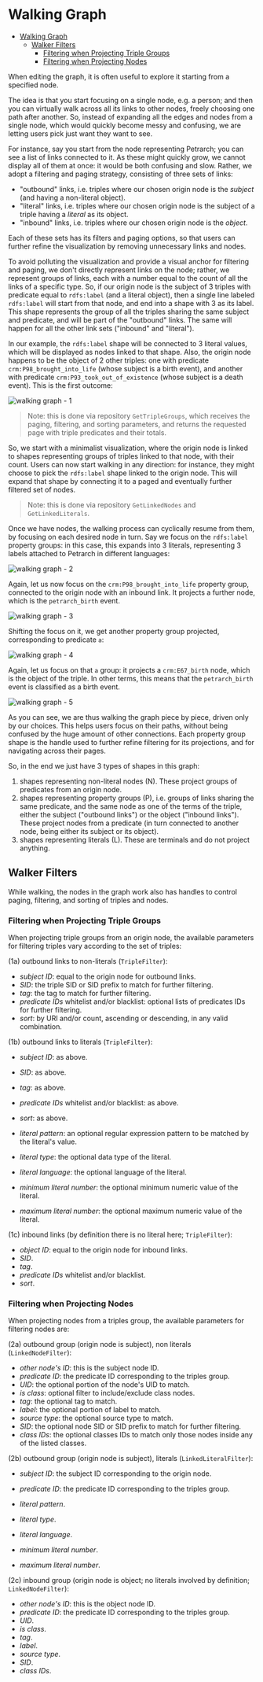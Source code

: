 # Walking Graph

- [Walking Graph](#walking-graph)
  - [Walker Filters](#walker-filters)
    - [Filtering when Projecting Triple Groups](#filtering-when-projecting-triple-groups)
    - [Filtering when Projecting Nodes](#filtering-when-projecting-nodes)

When editing the graph, it is often useful to explore it starting from a specified node.

The idea is that you start focusing on a single node, e.g. a person; and then you can virtually walk across all its links to other nodes, freely choosing one path after another. So, instead of expanding all the edges and nodes from a single node, which would quickly become messy and confusing, we are letting users pick just want they want to see.

For instance, say you start from the node representing Petrarch; you can see a list of links connected to it. As these might quickly grow, we cannot display all of them at once: it would be both confusing and slow. Rather, we adopt a filtering and paging strategy, consisting of three sets of links:

- "outbound" links, i.e. triples where our chosen origin node is the _subject_ (and having a non-literal object).
- "literal" links, i.e. triples where our chosen origin node is the subject of a triple having a _literal_ as its object.
- "inbound" links, i.e. triples where our chosen origin node is the _object_.

Each of these sets has its filters and paging options, so that users can further refine the visualization by removing unnecessary links and nodes.

To avoid polluting the visualization and provide a visual anchor for filtering and paging, we don't directly represent links on the node; rather, we represent groups of links, each with a number equal to the count of all the links of a specific type. So, if our origin node is the subject of 3 triples with predicate equal to `rdfs:label` (and a literal object), then a single line labeled `rdfs:label` will start from that node, and end into a shape with 3 as its label. This shape represents the group of all the triples sharing the same subject and predicate, and will be part of the "outbound" links. The same will happen for all the other link sets ("inbound" and "literal").

In our example, the `rdfs:label` shape will be connected to 3 literal values, which will be displayed as nodes linked to that shape. Also, the origin node happens to be the object of 2 other triples: one with predicate `crm:P98_brought_into_life` (whose subject is a birth event), and another with predicate `crm:P93_took_out_of_existence` (whose subject is a death event). This is the first outcome:

![walking graph - 1](img/graph-walk-0.png)

>Note: this is done via repository `GetTripleGroups`, which receives the paging, filtering, and sorting parameters, and returns the requested page with triple predicates and their totals.

So, we start with a minimalist visualization, where the origin node is linked to shapes representing groups of triples linked to that node, with their count. Users can now start walking in any direction: for instance, they might choose to pick the `rdfs:label` shape linked to the origin node. This will expand that shape by connecting it to a paged and eventually further filtered set of nodes.

>Note: this is done via repository `GetLinkedNodes` and `GetLinkedLiterals`.

Once we have nodes, the walking process can cyclically resume from them, by focusing on each desired node in turn. Say we focus on the `rdfs:label` property groups: in this case, this expands into 3 literals, representing 3 labels attached to Petrarch in different languages:

![walking graph - 2](img/graph-walk-1.png)

Again, let us now focus on the `crm:P98_brought_into_life` property group, connected to the origin node with an inbound link. It projects a further node, which is the `petrarch_birth` event.

![walking graph - 3](img/graph-walk-2.png)

Shifting the focus on it, we get another property group projected, corresponding to predicate `a`:

![walking graph - 4](img/graph-walk-3.png)

Again, let us focus on that `a` group: it projects a `crm:E67_birth` node, which is the object of the triple. In other terms, this means that the `petrarch_birth` event is classified as a birth event.

![walking graph - 5](img/graph-walk-4.png)

As you can see, we are thus walking the graph piece by piece, driven only by our choices. This helps users focus on their paths, without being confused by the huge amount of other connections. Each property group shape is the handle used to further refine filtering for its projections, and for navigating across their pages.

So, in the end we just have 3 types of shapes in this graph:

1. shapes representing non-literal nodes (N). These project groups of predicates from an origin node.
2. shapes representing property groups (P), i.e. groups of links sharing the same predicate, and the same node as one of the terms of the triple, either the subject ("outbound links") or the object ("inbound links"). These project nodes from a predicate (in turn connected to another node, being either its subject or its object).
3. shapes representing literals (L). These are terminals and do not project anything.

## Walker Filters

While walking, the nodes in the graph work also has handles to control paging, filtering, and sorting of triples and nodes.

### Filtering when Projecting Triple Groups

When projecting triple groups from an origin node, the available parameters for filtering triples vary according to the set of triples:

(1a) outbound links to non-literals (`TripleFilter`):

- _subject ID_: equal to the origin node for outbound links.
- _SID_: the triple SID or SID prefix to match for further filtering.
- _tag_: the tag to match for further filtering.
- _predicate IDs_ whitelist and/or blacklist: optional lists of predicates IDs for further filtering.
- _sort_: by URI and/or count, ascending or descending, in any valid combination.

(1b) outbound links to literals (`TripleFilter`):

- _subject ID_: as above.
- _SID_: as above.
- _tag_: as above.
- _predicate IDs_ whitelist and/or blacklist: as above.
- _sort_: as above.

- _literal pattern_: an optional regular expression pattern to be matched by the literal's value.
- _literal type_: the optional data type of the literal.
- _literal language_: the optional language of the literal.
- _minimum literal number_: the optional minimum numeric value of the literal.
- _maximum literal number_: the optional maximum numeric value of the literal.

(1c) inbound links (by definition there is no literal here; `TripleFilter`):

- _object ID_: equal to the origin node for inbound links.
- _SID_.
- _tag_.
- _predicate IDs_ whitelist and/or blacklist.
- _sort_.

### Filtering when Projecting Nodes

When projecting nodes from a triples group, the available parameters for filtering nodes are:

(2a) outbound group (origin node is subject), non literals (`LinkedNodeFilter`):

- _other node's ID_: this is the subject node ID.
- _predicate ID_: the predicate ID corresponding to the triples group.
- _UID_: the optional portion of the node's UID to match.
- _is class_: optional filter to include/exclude class nodes.
- _tag_: the optional tag to match.
- _label_: the optional portion of label to match.
- _source type_: the optional source type to match.
- _SID_: the optional node SID or SID prefix to match for further filtering.
- _class IDs_: the optional classes IDs to match only those nodes inside any of the listed classes.

(2b) outbound group (origin node is subject), literals (`LinkedLiteralFilter`):

- _subject ID_: the subject ID corresponding to the origin node.
- _predicate ID_: the predicate ID corresponding to the triples group.

- _literal pattern_.
- _literal type_.
- _literal language_.
- _minimum literal number_.
- _maximum literal number_.

(2c) inbound group (origin node is object; no literals involved by definition; `LinkedNodeFilter`):

- _other node's ID_: this is the object node ID.
- _predicate ID_: the predicate ID corresponding to the triples group.
- _UID_.
- _is class_.
- _tag_.
- _label_.
- _source type_.
- _SID_.
- _class IDs_.
